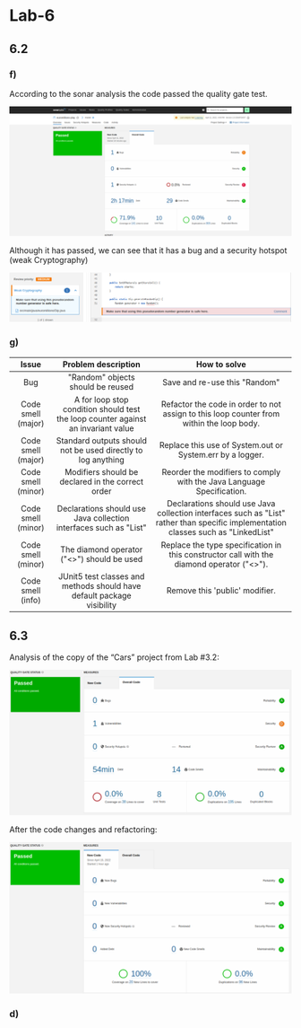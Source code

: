 # Lab-6

## 6.2

### f)

According to the sonar analysis the code passed the quality gate test.

![](img/sonar_analysis.png)

Although it has passed, we can see that it has a bug and a security hotspot (weak Cryptography)

![](img/weak.png)

### g)

|     **Issue**      |                              **Problem description**                              |                                                          **How to solve**                                                          |
| :----------------: | :-------------------------------------------------------------------------------: | :--------------------------------------------------------------------------------------------------------------------------------: |
|        Bug         |                         "Random" objects should be reused                         |                                                   Save and re-use this "Random"                                                    |
| Code smell (major) | A for loop stop condition should test the loop counter against an invariant value |                      Refactor the code in order to not assign to this loop counter from within the loop body.                      |
| Code smell (major) |           Standard outputs should not be used directly to log anything            |                                     Replace this use of System.out or System.err by a logger.                                      |
| Code smell (minor) |                 Modifiers should be declared in the correct order                 |                               Reorder the modifiers to comply with the Java Language Specification.                                |
| Code smell (minor) |         Declarations should use Java collection interfaces such as "List"         | Declarations should use Java collection interfaces such as "List" rather than specific implementation classes such as "LinkedList" |
| Code smell (minor) |                    The diamond operator ("<>") should be used                     |                     Replace the type specification in this constructor call with the diamond operator ("<>").                      |
| Code smell (info)  |      JUnit5 test classes and methods should have default package visibility       |                                                   Remove this 'public' modifier.                                                   |

## 6.3

Analysis of the copy of the “Cars” project from Lab #3.2:

![](img/antes_lab6_3.png)

After the code changes and refactoring:

![](img/depois_lab6_3.png)

### d)
